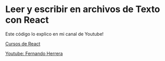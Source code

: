 # Leer y escribir en archivos de Texto con React

Este código lo explico en mi canal de Youtube!

[Cursos de React](https://fernando-herrera.com/#/search/React)

[Youtube: Fernando Herrera](https://www.youtube.com/channel/UCuaPTYj15JSkETGnEseaFFg)